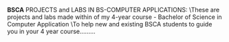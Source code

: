 **BSCA**
PROJECTS and LABS IN BS-COMPUTER APPLICATIONS:
\\These are projects and labs made within of my 4-year course - Bachelor of Science in Computer Application
\\To help new and existing BSCA students to guide you in your 4 year course.........
